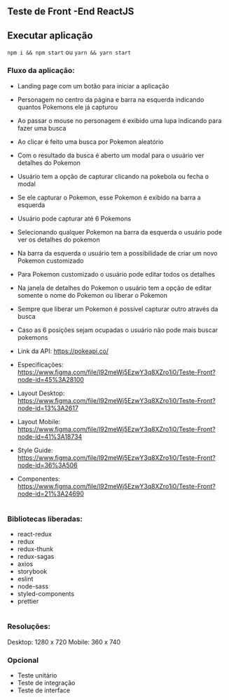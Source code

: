 ## Teste de Front -End ReactJS
## Executar aplicação
`npm i && npm start` ou `yarn && yarn start`
### Fluxo da aplicação:
- Landing page com um botão para iniciar a aplicação
- Personagem no centro da página e barra na esquerda indicando quantos Pokemons ele já capturou
- Ao passar o mouse no personagem é exibido uma lupa indicando para fazer uma busca
- Ao clicar é feito uma busca por Pokemon aleatório
- Com o resultado da busca é aberto um modal para o usuário ver detalhes do Pokemon
- Usuário tem a opção de capturar clicando na pokebola ou fecha o modal
- Se ele capturar o Pokemon, esse Pokemon é exibido na barra a esquerda
- Usuário pode capturar até 6 Pokemons
- Selecionando qualquer Pokemon na barra da esquerda o usuário pode ver os detalhes do pokemon
- Na barra da esquerda o usuário tem a possibilidade de criar um novo Pokemon customizado
- Para Pokemon customizado o usuário pode editar todos os detalhes
- Na janela de detalhes do Pokemon o usuário tem a opção de editar somente o nome do Pokemon ou liberar o Pokemon
- Sempre que liberar um Pokemon é possível capturar outro através da busca
- Caso as 6 posições sejam ocupadas o usuário não pode mais buscar pokemons

- Link da API: https://pokeapi.co/ 
- Especificações: <https://www.figma.com/file/l92meWj5EzwY3q8XZro1i0/Teste-Front?node-id=45%3A28100> 
- Layout Desktop: <https://www.figma.com/file/l92meWj5EzwY3q8XZro1i0/Teste-Front?node-id=13%3A2617>
- Layout Mobile: <https://www.figma.com/file/l92meWj5EzwY3q8XZro1i0/Teste-Front?node-id=41%3A18734>
- Style Guide: <https://www.figma.com/file/l92meWj5EzwY3q8XZro1i0/Teste-Front?node-id=36%3A506>
- Componentes: <https://www.figma.com/file/l92meWj5EzwY3q8XZro1i0/Teste-Front?node-id=21%3A24690>
# 
### Bibliotecas liberadas:
- react-redux
- redux
- redux-thunk
- redux-sagas
- axios
- storybook
- eslint
- node-sass
- styled-components
- prettier
# 
### Resoluções:
Desktop: 1280 x 720
Mobile: 360 x 740
### Opcional
 - Teste unitário
 - Teste de integração
 - Teste de interface
